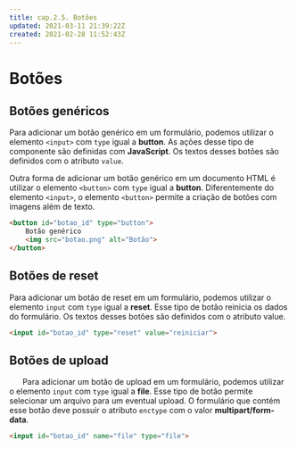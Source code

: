 ```yaml
---
title: cap.2.5. Botões
updated: 2021-03-11 21:39:22Z
created: 2021-02-28 11:52:43Z
---
```


# Botões

## Botões genéricos

Para adicionar um botão genérico em um formulário, podemos utilizar o elemento `<input>` com `type` igual a **button**. As ações desse tipo de componente são definidas com **JavaScript**. Os textos desses botões são definidos com o atributo `value`.

Outra forma de adicionar um botão genérico em um documento HTML é utilizar o elemento `<button>` com `type` igual a **button**. Diferentemente do elemento `<input>`, o elemento `<button>` permite a criação de botões com imagens além de texto.

```html
<button id="botao_id" type="button">
    Botão genérico
    <img src="botao.png" alt="Botão">
</button>
```

## Botões de reset

Para adicionar um botão de reset em um formulário, podemos utilizar o elemento `input` com `type` igual a **reset**. Esse tipo de botão reinicia os dados do formulário. Os textos desses botões são definidos com o atributo value.

```html
<input id="botao_id" type="reset" value="reiniciar">
```

## Botões de upload

      Para adicionar um botão de upload em um formulário, podemos utilizar o elemento `input` com `type` igual a **file**. Esse tipo de botão permite selecionar um arquivo para um eventual upload. O formulário que contém esse botão deve possuir o atributo `enctype` com o valor **multipart/form-data**.

```html
<input id="botao_id" name="file" type="file">
```